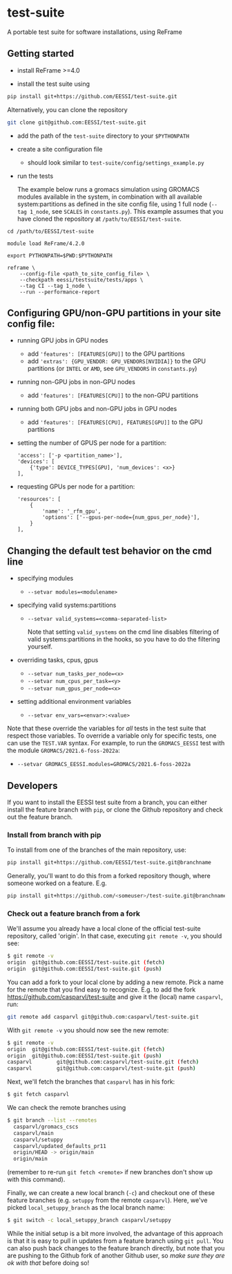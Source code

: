 # test-suite
A portable test suite for software installations, using ReFrame

## Getting started

- install ReFrame >=4.0

- install the test suite using 

```bash
pip install git+https://github.com/EESSI/test-suite.git
```

Alternatively, you can clone the repository

```bash
git clone git@github.com:EESSI/test-suite.git
```

- add the path of the `test-suite` directory to your ``$PYTHONPATH``

- create a site configuration file

    - should look similar to `test-suite/config/settings_example.py`

- run the tests

    The example below runs a gromacs simulation using GROMACS modules available
    in the system, in combination with all available system:partitions as
    defined in the site config file, using 1 full node (`--tag 1_node`, see `SCALES`
    in `constants.py`).  This example assumes that you have cloned the
    repository at `/path/to/EESSI/test-suite`.

```
cd /path/to/EESSI/test-suite

module load ReFrame/4.2.0

export PYTHONPATH=$PWD:$PYTHONPATH

reframe \
    --config-file <path_to_site_config_file> \
    --checkpath eessi/testsuite/tests/apps \
    --tag CI --tag 1_node \
    --run --performance-report
```

## Configuring GPU/non-GPU partitions in your site config file:

- running GPU jobs in GPU nodes
    - add `'features': [FEATURES[GPU]]` to the GPU partitions
    - add `'extras': {GPU_VENDOR: GPU_VENDORS[NVIDIA]}` to the GPU partitions (or
      `INTEL` or `AMD`, see `GPU_VENDORS` in `constants.py`)

- running non-GPU jobs in non-GPU nodes
    - add `'features': [FEATURES[CPU]]` to the non-GPU partitions

- running both GPU jobs and non-GPU jobs in GPU nodes
    - add `'features': [FEATURES[CPU], FEATURES[GPU]]` to the GPU partitions

- setting the number of GPUS per node <x> for a partition:
    ```
    'access': ['-p <partition_name>'],
    'devices': [
        {'type': DEVICE_TYPES[GPU], 'num_devices': <x>}
    ],
    ```
- requesting GPUs per node for a partition:
    ```
    'resources': [
        {
            'name': '_rfm_gpu',
            'options': ['--gpus-per-node={num_gpus_per_node}'],
        }
    ],
    ```

## Changing the default test behavior on the cmd line

- specifying modules
    - `--setvar modules=<modulename>`

- specifying valid systems:partitions
    - `--setvar valid_systems=<comma-separated-list>`

      Note that setting `valid_systems` on the cmd line disables filtering of
      valid systems:partitions in the hooks, so you have to do the filtering
      yourself.

- overriding tasks, cpus, gpus
    - `--setvar num_tasks_per_node=<x>`
    - `--setvar num_cpus_per_task=<y>`
    - `--setvar num_gpus_per_node=<x>`

- setting additional environment variables
    - `--setvar env_vars=<envar>:<value>`

Note that these override the variables for _all_ tests in the test suite that
respect those variables. To override a variable only for specific tests, one
can use the `TEST.VAR` syntax. For example, to run the `GROMACS_EESSI` test with the
module `GROMACS/2021.6-foss-2022a`:

- `--setvar GROMACS_EESSI.modules=GROMACS/2021.6-foss-2022a`

## Developers
If you want to install the EESSI test suite from a branch, you can either
install the feature branch with `pip`, or clone the Github repository and check
out the feature branch.

### Install from branch with pip

To install from one of the branches of the main repository, use:

```bash
pip install git+https://github.com/EESSI/test-suite.git@branchname
```

Generally, you'll want to do this from a forked repository though, where
someone worked on a feature. E.g.

```bash
pip install git+https://github.com/<someuser>/test-suite.git@branchname
```

### Check out a feature branch from a fork
We'll assume you already have a local clone of the official test-suite
repository, called 'origin'. In that case, executing `git remote -v`, you
should see:

```bash
$ git remote -v
origin  git@github.com:EESSI/test-suite.git (fetch)
origin  git@github.com:EESSI/test-suite.git (push)
```

You can add a fork to your local clone by adding a new remote. Pick a name for
the remote that you find easy to recognize. E.g. to add the fork
https://github.com/casparvl/test-suite and give it the (local) name `casparvl`,
run:

```bash
git remote add casparvl git@github.com:casparvl/test-suite.git
```

With `git remote -v` you should now see the new remote:

```bash
$ git remote -v
origin  git@github.com:EESSI/test-suite.git (fetch)
origin  git@github.com:EESSI/test-suite.git (push)
casparvl        git@github.com:casparvl/test-suite.git (fetch)
casparvl        git@github.com:casparvl/test-suite.git (push)
```

Next, we'll fetch the branches that `casparvl` has in his fork:

```bash
$ git fetch casparvl
```

We can check the remote branches using
```bash
$ git branch --list --remotes
  casparvl/gromacs_cscs
  casparvl/main
  casparvl/setuppy
  casparvl/updated_defaults_pr11
  origin/HEAD -> origin/main
  origin/main
```

(remember to re-run `git fetch <remote>` if new branches don't show up with
this command).

Finally, we can create a new local branch (`-c`) and checkout one of these
feature branches (e.g. `setuppy` from the remote `casparvl`). Here, we've
picked `local_setuppy_branch` as the local branch name:
```bash
$ git switch -c local_setuppy_branch casparvl/setuppy
```

While the initial setup is a bit more involved, the advantage of this approach
is that it is easy to pull in updates from a feature branch using `git pull`.
You can also push back changes to the feature branch directly, but note that
you are pushing to the Github fork of another Github user, so _make sure they
are ok with that_ before doing so!
